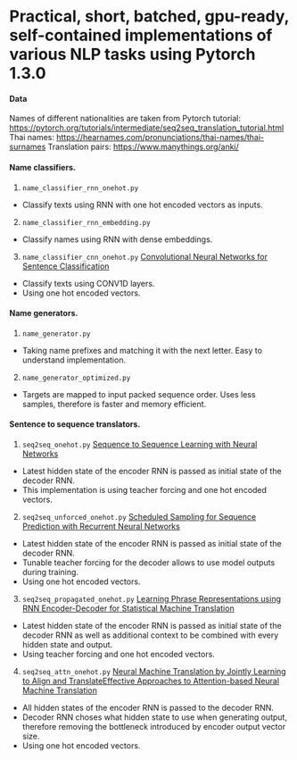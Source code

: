 # Practical, short, batched, gpu-ready, self-contained implementations of various NLP tasks using Pytorch 1.3.0


#### Data
Names of different nationalities are taken from Pytorch tutorial: https://pytorch.org/tutorials/intermediate/seq2seq_translation_tutorial.html
Thai names: https://hearnames.com/pronunciations/thai-names/thai-surnames
Translation pairs: https://www.manythings.org/anki/

#### Name classifiers.
1. `name_classifier_rnn_onehot.py`
  - Classify texts using RNN with one hot encoded vectors as inputs.
2. `name_classifier_rnn_embedding.py`
  - Classify names using RNN with dense embeddings.
3. `name_classifier_cnn_onehot.py` [Convolutional Neural Networks for Sentence Classification](https://arxiv.org/abs/1408.5882)
  - Classify texts using CONV1D layers.
  - Using one hot encoded vectors.

#### Name generators.
1. `name_generator.py`
  - Taking name prefixes and matching it with the next letter. Easy to understand implementation.
2. `name_generator_optimized.py`
  - Targets are mapped to input packed sequence order. Uses less samples, therefore is faster and memory efficient.

#### Sentence to sequence translators.
1. `seq2seq_onehot.py` [Sequence to Sequence Learning with Neural Networks](https://arxiv.org/abs/1409.3215)
  - Latest hidden state of the encoder RNN is passed as initial state of the decoder RNN.
  - This implementation is using teacher forcing and one hot encoded vectors.
2. `seq2seq_unforced_onehot.py` [Scheduled Sampling for Sequence Prediction with Recurrent Neural Networks](https://arxiv.org/abs/1506.03099)
  - Latest hidden state of the encoder RNN is passed as initial state of the decoder RNN.
  - Tunable teacher forcing for the decoder allows to use model outputs during training.
  - Using one hot encoded vectors.
3. `seq2seq_propagated_onehot.py` [Learning Phrase Representations using RNN Encoder-Decoder for Statistical Machine Translation](https://arxiv.org/abs/1406.1078)
  - Latest hidden state of the encoder RNN is passed as initial state of the decoder RNN as well as additional context to be combined with every hidden state and output.
  - Using teacher forcing and one hot encoded vectors.
4. `seq2seq_attn_onehot.py` [Neural Machine Translation by Jointly Learning to Align and Translate](https://arxiv.org/abs/1409.0473)[Effective Approaches to Attention-based Neural Machine Translation](https://arxiv.org/abs/1508.04025)
  - All hidden states of the encoder RNN is passed to the decoder RNN.
  - Decoder RNN choses what hidden state to use when generating output, therefore removing the bottleneck introduced by encoder output vector size.
  - Using one hot encoded vectors.
